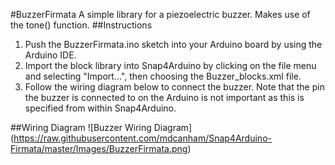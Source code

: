 #BuzzerFirmata
A simple library for a piezoelectric buzzer. Makes use of the tone() function.
##Instructions
1. Push the BuzzerFirmata.ino sketch into your Arduino board by using the Arduino IDE.
2. Import the block library into Snap4Arduino by clicking on the file menu and selecting "Import...", then choosing the Buzzer_blocks.xml file.
3. Follow the wiring diagram below to connect the buzzer. Note that the pin the buzzer is connected to on the Arduino is not important as this is specified from within Snap4Arduino.

##Wiring Diagram
![Buzzer Wiring Diagram]
(https://raw.githubusercontent.com/mdcanham/Snap4Arduino-Firmata/master/Images/BuzzerFirmata.png)
